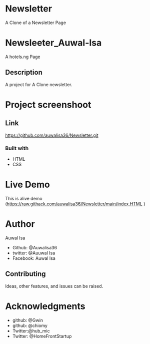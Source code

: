 # Newsletter
A Clone of a Newsletter Page

# Newsleeter_Auwal-Isa
A hotels.ng Page

## Description
A project for A Clone newsletter.



# Project screenshoot


## Link
https://github.com/auwalisa36/Newsletter.git

### Built with
* HTML
* CSS


# Live Demo
This is alive demo (https://raw.githack.com/auwalisa36/Newsletter/main/index.HTML )

# Author
Auwal Isa

* Github: @Auwalisa36
* twitter: @Auuwal Isa
* Facebook: Auwal Isa


## Contributing
Ideas, other features, and issues can be raised.

# Acknowledgments
* github: @Gwin
* github: @chiomy
* Twitter:@hub_mic
* Twitter: @HomeFrontStartup
